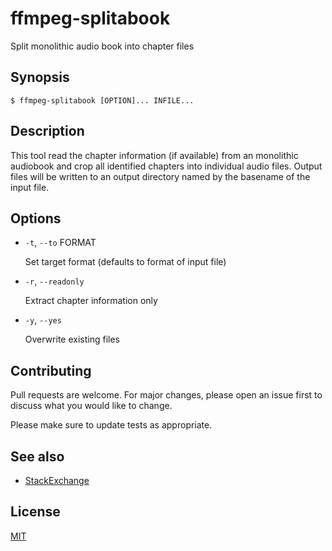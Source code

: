 # ffmpeg-splitabook

Split monolithic audio book into chapter files


## Synopsis

```console
$ ffmpeg-splitabook [OPTION]... INFILE...
```


## Description

This tool read the chapter information (if available) from an monolithic audiobook and crop all identified chapters into individual audio files.  Output files will be written to an output directory named by the basename of the input file.


## Options

+ `-t`, `--to` FORMAT

  Set target format (defaults to format of input file)

+ `-r`, `--readonly`

  Extract chapter information only

+ `-y`, `--yes`

  Overwrite existing files


## Contributing

Pull requests are welcome. For major changes, please open an issue first to discuss what you would like to change.

Please make sure to update tests as appropriate.


## See also

- [StackExchange](https://unix.stackexchange.com/questions/499179/using-ffmpeg-to-split-an-audible-audio-book-into-chapters)


## License

[MIT](https://choosealicense.com/licenses/mit/)
